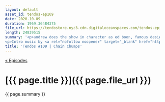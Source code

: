 ```yaml
---
layout: default
asset_id: tendos-ep109
date: 2020-10-09
duration: 1969.36484375
file_url: https://tendostore.nyc3.cdn.digitaloceanspaces.com/tendos-episode109.mp3
length: 24839515
summary: '<p>andrew does the show in character as ed boon, famous designer of mortal kombat</p>
<p>Intro music by <a rel="nofollow noopener" target="_blank" href="https://twitter.com/Mike_Dantuono">DJ mikeymike</a>!</p>'
title: 'Tendos #109 | Chain Chumps'
---
```

[« Episodes](/tendos/episodes)

# [{{ page.title }}]({{ page.file_url }})
{{ page.summary }}
